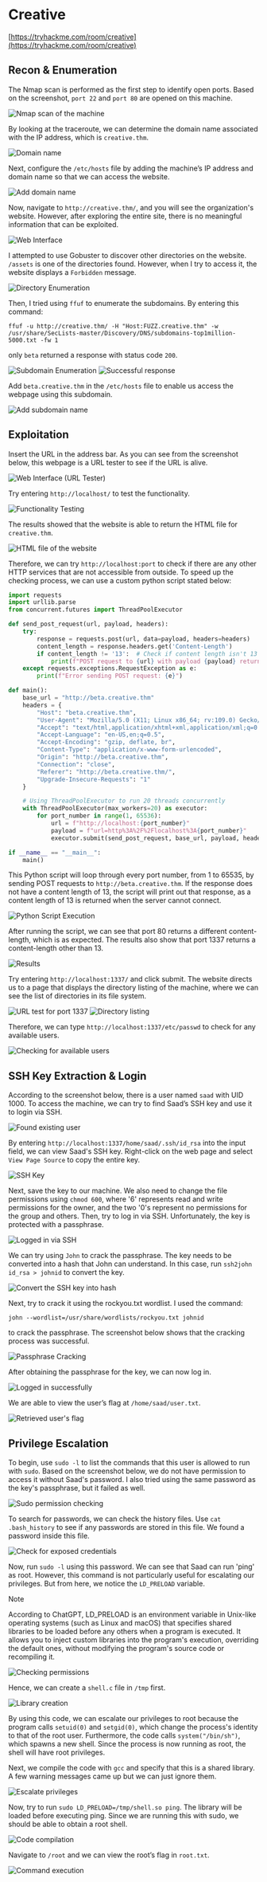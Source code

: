 # Creative

[https://tryhackme.com/room/creative](https://tryhackme.com/room/creative)

## Recon & Enumeration 
The Nmap scan is performed as the first step to identify open ports. Based on the screenshot, `port 22` and `port 80` are opened on this machine.

![Nmap scan of the machine](images/image-1.png)

By looking at the traceroute, we can determine the domain name associated with the IP address, which is `creative.thm`.

![Domain name](images/image-2.png)

Next, configure the `/etc/hosts` file by adding the machine’s IP address and domain name so that we can access the website.

![Add domain name](images/image-3.png)

Now, navigate to `http://creative.thm/`, and you will see the organization's website. However, after exploring the entire site, there is no meaningful information that can be exploited.

![Web Interface](images/image-4.png)

I attempted to use Gobuster to discover other directories on the website. `/assets` is one of the directories found. However, when I try to access it, the website displays a `Forbidden` message.

![Directory Enumeration](images/image-5.png)

Then, I tried using `ffuf` to enumerate the subdomains. By entering this command:
```
ffuf -u http://creative.thm/ -H "Host:FUZZ.creative.thm" -w /usr/share/SecLists-master/Discovery/DNS/subdomains-top1million-5000.txt -fw 1
```
only `beta` returned a response with status code `200`.

![Subdomain Enumeration](images/image-6.png)
![Successful response](images/image-7.png)

Add `beta.creative.thm` in the `/etc/hosts` file to enable us access the webpage using this subdomain. 

![Add subdomain name](images/image-8.png)

## Exploitation

Insert the URL in the address bar. As you can see from the screenshot below, this webpage is a URL tester to see if the URL is alive. 

![Web Interface (URL Tester)](images/image-9.png)

Try entering `http://localhost/` to test the functionality. 

![Functionality Testing](images/image-10.png)

The results showed that the website is able to return the HTML file for `creative.thm`.

![HTML file of the website](images/image-11.png)

Therefore, we can try `http://localhost:port` to check if there are any other HTTP services that are not accessible from outside. To speed up the checking process, we can use a custom python script stated below:

```Python
import requests
import urllib.parse
from concurrent.futures import ThreadPoolExecutor

def send_post_request(url, payload, headers):
    try:
        response = requests.post(url, data=payload, headers=headers)
        content_length = response.headers.get('Content-Length')
        if content_length != '13':  # Check if content length isn't 13
            print(f"POST request to {url} with payload {payload} returned status code: {response.status_code}, content length: {content_length}")
    except requests.exceptions.RequestException as e:
        print(f"Error sending POST request: {e}")

def main():
    base_url = "http://beta.creative.thm"
    headers = {
        "Host": "beta.creative.thm",
        "User-Agent": "Mozilla/5.0 (X11; Linux x86_64; rv:109.0) Gecko/20100101 Firefox/115.0",
        "Accept": "text/html,application/xhtml+xml,application/xml;q=0.9,image/avif,image/webp,*/*;q=0.8",
        "Accept-Language": "en-US,en;q=0.5",
        "Accept-Encoding": "gzip, deflate, br",
        "Content-Type": "application/x-www-form-urlencoded",
        "Origin": "http://beta.creative.thm",
        "Connection": "close",
        "Referer": "http://beta.creative.thm/",
        "Upgrade-Insecure-Requests": "1"
    }

    # Using ThreadPoolExecutor to run 20 threads concurrently
    with ThreadPoolExecutor(max_workers=20) as executor:
        for port_number in range(1, 65536):
            url = f"http://localhost:{port_number}"
            payload = f"url=http%3A%2F%2Flocalhost%3A{port_number}"
            executor.submit(send_post_request, base_url, payload, headers)

if __name__ == "__main__":
    main()
```

This Python script will loop through every port number, from 1 to 65535, by sending POST requests to `http://beta.creative.thm`. If the response does not have a content length of 13, the script will print out that response, as a content length of 13 is returned when the server cannot connect.

![Python Script Execution](images/image-12.png)

After running the script, we can see that port 80 returns a different content-length, which is as expected. The results also show that port 1337 returns a content-length other than 13.

![Results](images/image-13.png)

Try entering `http://localhost:1337/` and click submit. The website directs us to a page that displays the directory listing of the machine, where we can see the list of directories in its file system.

![URL test for port 1337](images/image-14.png)
![Directory listing](images/image-15.png)

Therefore, we can type `http://localhost:1337/etc/passwd` to check for any available users. 

![Checking for available users](images/image-16.png)

## SSH Key Extraction & Login

According to the screenshot below, there is a user named `saad` with UID 1000. To access the machine, we can try to find Saad’s SSH key and use it to login via SSH. 

![Found existing user](images/image-17.png)

By entering `http://localhost:1337/home/saad/.ssh/id_rsa` into the input field, we can view Saad's SSH key. Right-click on the web page and select `View Page Source` to copy the entire key.

![SSH Key](images/image-18.png)

Next, save the key to our machine. We also need to change the file permissions using `chmod 600`, where '6' represents read and write permissions for the owner, and the two '0's represent no permissions for the group and others. Then, try to log in via SSH. Unfortunately, the key is protected with a passphrase.

![Logged in via SSH](images/image-19.png)

We can try using `John` to crack the passphrase. The key needs to be converted into a hash that John can understand. In this case, run `ssh2john id_rsa > johnid` to convert the key.

![Convert the SSH key into hash](images/image-20.png)

Next, try to crack it using the rockyou.txt wordlist. I used the command: 
```
john --wordlist=/usr/share/wordlists/rockyou.txt johnid
```
to crack the passphrase. The screenshot below shows that the cracking process was successful.

![Passphrase Cracking](images/image-21.png)

After obtaining the passphrase for the key, we can now log in.

![Logged in successfully](images/image-22.png)

We are able to view the user’s flag at `/home/saad/user.txt`. 

![Retrieved user's flag](images/image-23.png)

## Privilege Escalation
To begin, use `sudo -l` to list the commands that this user is allowed to run with `sudo`. Based on the screenshot below, we do not have permission to access it without Saad's password. I also tried using the same password as the key's passphrase, but it failed as well. 

![Sudo permission checking](images/image-24.png)

To search for passwords, we can check the history files. Use `cat .bash_history` to see if any passwords are stored in this file. We found a password inside this file.

![Check for exposed credentials](images/image-25.png)

Now, run `sudo -l` using this password. We can see that Saad can run 'ping' as root. However, this command is not particularly useful for escalating our privileges. But from here, we notice the `LD_PRELOAD` variable. 

> [!NOTE]
> According to ChatGPT, LD_PRELOAD is an environment variable in Unix-like operating systems (such as Linux and macOS) that specifies shared libraries to be loaded before any others when a program is executed. It allows you to inject custom libraries into the program's execution, overriding the default ones, without modifying the program's source code or recompiling it.

![Checking permissions](images/image-26.png)

Hence, we can create a `shell.c` file in `/tmp` first. 

![Library creation](images/image-27.png)

By using this code, we can escalate our privileges to root because the program calls `setuid(0)` and `setgid(0)`, which change the process's identity to that of the root user. Furthermore, the code calls `system("/bin/sh")`, which spawns a new shell. Since the process is now running as root, the shell will have root privileges.

Next, we compile the code with `gcc` and specify that this is a shared library. A few warning messages came up but we can just ignore them. 

![Escalate privileges](images/image-28.png)

Now, try to run `sudo LD_PRELOAD=/tmp/shell.so ping`. The library will be loaded before executing ping. Since we are running this with sudo, we should be able to obtain a root shell.

![Code compilation](images/image-29.png)

Navigate to `/root` and we can view the root’s flag in `root.txt`.

![Command execution](images/image-30.png)